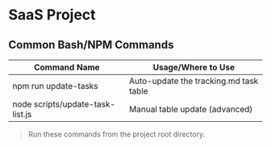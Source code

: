 # SaaS Project

## Common Bash/NPM Commands

| Command Name           | Usage/Where to Use                      |
|-----------------------|-----------------------------------------|
| npm run update-tasks  | Auto-update the tracking.md task table  |
| node scripts/update-task-list.js | Manual table update (advanced) |

> Run these commands from the project root directory.
